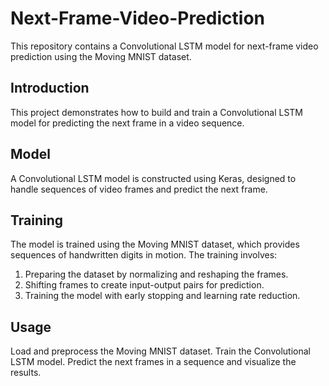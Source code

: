 # Next-Frame-Video-Prediction

This repository contains a Convolutional LSTM model for next-frame video prediction using the Moving MNIST dataset.

## Introduction

This project demonstrates how to build and train a Convolutional LSTM model for predicting the next frame in a video sequence.

## Model

A Convolutional LSTM model is constructed using Keras, designed to handle sequences of video frames and predict the next frame.

## Training

The model is trained using the Moving MNIST dataset, which provides sequences of handwritten digits in motion. The training involves:

1. Preparing the dataset by normalizing and reshaping the frames.
2. Shifting frames to create input-output pairs for prediction.
3. Training the model with early stopping and learning rate reduction.

## Usage

Load and preprocess the Moving MNIST dataset.
Train the Convolutional LSTM model.
Predict the next frames in a sequence and visualize the results.
